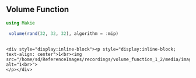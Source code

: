 ## Volume Function

```julia
using Makie

 volume(rand(32, 32, 32), algorithm = :mip)


```
```@raw html

<div style="display:inline-block"><p style="display:inline-block; text-align: center">1<br><img src="/home/sd/ReferenceImages/recordings/volume_function_1_2/media/image.jpg" alt="1<br>">
</p></div>
```
